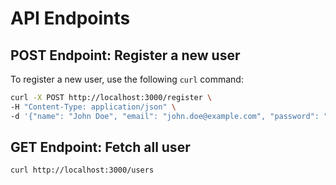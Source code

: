 # API Endpoints

## POST Endpoint: Register a new user

To register a new user, use the following `curl` command:

```bash
curl -X POST http://localhost:3000/register \
-H "Content-Type: application/json" \
-d '{"name": "John Doe", "email": "john.doe@example.com", "password": "123456"}'
```

## GET Endpoint: Fetch all user

```bash
curl http://localhost:3000/users
```